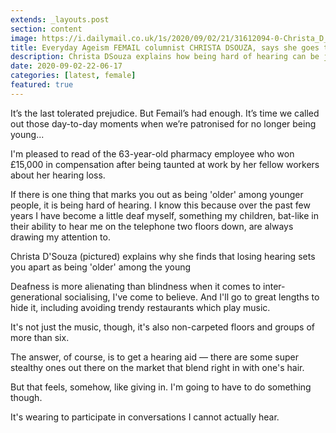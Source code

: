 ```yaml
---
extends: _layouts.post
section: content
image: https://i.dailymail.co.uk/1s/2020/09/02/21/31612094-0-Christa_D_Souza_pictured_explains_why_she_isn_t_surprised_that_o-a-36_1599080044650.jpg 
title: Everyday Ageism FEMAIL columnist CHRISTA DSOUZA, says she goes to great lengths to hide deafness 
description: Christa DSouza explains how being hard of hearing can be just as alienating as blindness. She adds that deafness can mark you out as being older among the young. 
date: 2020-09-02-22-06-17 
categories: [latest, female] 
featured: true 
--- 
```

It’s the last tolerated prejudice. But Femail’s had enough. It’s time we called out those day-to-day moments when we’re patronised for no longer being young... 

I'm pleased to read of the 63-year-old pharmacy employee who won £15,000 in compensation after being taunted at work by her fellow workers about her hearing loss.

If there is one thing that marks you out as being 'older' among younger people, it is being hard of hearing. I know this because over the past few years I have become a little deaf myself, something my children, bat-like in their ability to hear me on the telephone two floors down, are always drawing my attention to.

Christa D'Souza (pictured) explains why she finds that losing hearing sets you apart as being 'older' among the young

Deafness is more alienating than blindness when it comes to inter-generational socialising, I've come to believe. And I'll go to great lengths to hide it, including avoiding trendy restaurants which play music.

It's not just the music, though, it's also non-carpeted floors and groups of more than six.

The answer, of course, is to get a hearing aid — there are some super stealthy ones out there on the market that blend right in with one's hair.

But that feels, somehow, like giving in. I'm going to have to do something though.

It's wearing to participate in conversations I cannot actually hear.

